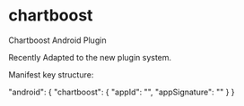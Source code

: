 chartboost
==========

Chartboost Android Plugin

Recently Adapted to the new plugin system.

Manifest key structure:

"android": {
	"chartboost": {
		"appId": "",
		"appSignature": ""
	}
}